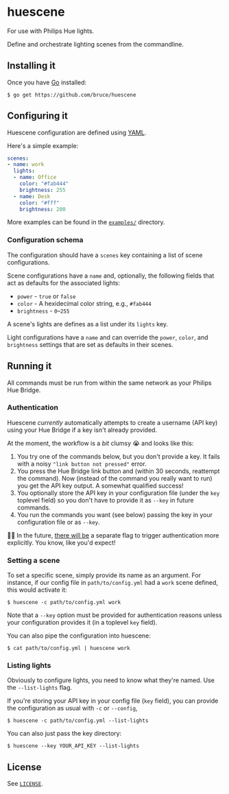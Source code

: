 # huescene

For use with Philips Hue lights.

Define and orchestrate lighting scenes from the commandline.

## Installing it

Once you have [Go](https://golang.org/) installed:

```shell
$ go get https://github.com/bruce/huescene
```

## Configuring it

Huescene configuration are defined using [YAML](https://yaml.org/).

Here's a simple example:

```yaml
scenes:
- name: work
  lights:
  - name: Office
    color: "#fab444"
    brightness: 255
  - name: Desk
    color: "#fff"
    brightness: 200
```

More examples can be found in the [`examples/`](examples) directory.

### Configuration schema

The configuration should have a `scenes` key containing a list of scene configurations.

Scene configurations have a `name` and, optionally, the following fields that act as defaults for the associated lights:

- `power` - `true` or `false`
- `color` - A hexidecimal color string, e.g., `#fab444`
- `brightness` - `0`–`255`

A scene's lights are defines as a list under its `lights` key.

Light configurations have a `name` and can override the `power`, `color`, and `brightness` settings that are set as defaults in their scenes.

## Running it

All commands must be run from within the same network as your Philips Hue Bridge.

### Authentication

Huescene _currently_ automatically attempts to create a username (API key) using your Hue Bridge if a key isn't already provided.

At the moment, the workflow is a _bit_ clumsy :sob: and looks like this:

1. You try one of the commands below, but you don't provide a key. It fails with a noisy `"link button not pressed"` error.
2. You press the Hue Bridge link button and (within 30 seconds, reattempt the command). Now (instead of the command you really want to run) you get the API key output. A somewhat qualified success!
3. You optionally store the API key in your configuration file (under the `key` toplevel field) so you don't have to provide it as `--key` in future commands.
4. You run the commands you want (see below) passing the key in your configuration file or as `--key`.

:construction_worker_man: In the future, [there will be](https://github.com/bruce/huescene/issues/1) a separate flag to trigger authentication more explicitly. You know, like you'd expect!

### Setting a scene

To set a specific scene, simply provide its name as an argument. For instance, if our config file in `path/to/config.yml` had a `work` scene defined, this would activate it:

```shell
$ huescene -c path/to/config.yml work
```

Note that a `--key` option must be provided for authentication reasons unless your configuration provides it (in a toplevel `key` field).

You can also pipe the configuration into huescene:

```shell
$ cat path/to/config.yml | huescene work
```

### Listing lights

Obviously to configure lights, you need to know what they're named. Use the `--list-lights` flag.

If you're storing your API key in your config file (`key` field), you can provide the configuration as usual with `-c` or `--config`,

```shell
$ huescene -c path/to/config.yml --list-lights
```

You can also just pass the key directory:

```shell
$ huescene --key YOUR_API_KEY --list-lights
```

## License

See [`LICENSE`](LICENSE).
